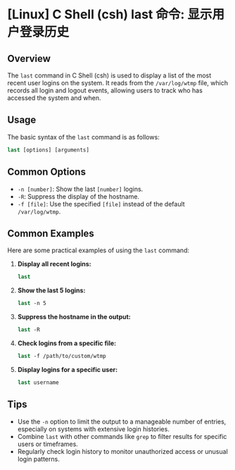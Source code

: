 # [Linux] C Shell (csh) last 命令: 显示用户登录历史

## Overview
The `last` command in C Shell (csh) is used to display a list of the most recent user logins on the system. It reads from the `/var/log/wtmp` file, which records all login and logout events, allowing users to track who has accessed the system and when.

## Usage
The basic syntax of the `last` command is as follows:

```csh
last [options] [arguments]
```

## Common Options
- `-n [number]`: Show the last `[number]` logins.
- `-R`: Suppress the display of the hostname.
- `-f [file]`: Use the specified `[file]` instead of the default `/var/log/wtmp`.

## Common Examples
Here are some practical examples of using the `last` command:

1. **Display all recent logins:**
   ```csh
   last
   ```

2. **Show the last 5 logins:**
   ```csh
   last -n 5
   ```

3. **Suppress the hostname in the output:**
   ```csh
   last -R
   ```

4. **Check logins from a specific file:**
   ```csh
   last -f /path/to/custom/wtmp
   ```

5. **Display logins for a specific user:**
   ```csh
   last username
   ```

## Tips
- Use the `-n` option to limit the output to a manageable number of entries, especially on systems with extensive login histories.
- Combine `last` with other commands like `grep` to filter results for specific users or timeframes.
- Regularly check login history to monitor unauthorized access or unusual login patterns.